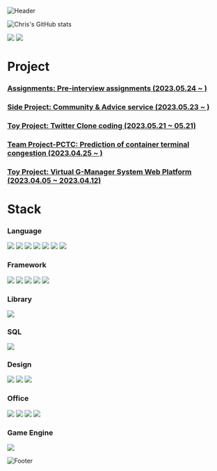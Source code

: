 ![Header](https://capsule-render.vercel.app/api?type=waving&color=276DC3&height=100&section=header)

![Chris's GitHub stats](https://github-readme-stats.vercel.app/api?username=ChrisEuristic&show_icons=true&theme=github_dark)

<img src="https://img.shields.io/badge/-eanair@kakao.com-3178C6?logo=mail.ru&logoColor=white"> <a href="https://open.kakao.com/o/sO6YhZcf" target="_blank"><img src="https://img.shields.io/badge/-Kakao Talk-FFCD00?logo=kakaotalk&logoColor=white"></a>

# Project

### [Assignments: Pre-interview assignments (2023.05.24 ~ )](https://github.com/ChrisEuristic/Assignments_PreInterviewAssignment)
### [Side Project: Community & Advice service (2023.05.23 ~ )](https://github.com/ChrisEuristic/ToyProject_Diary)
### [Toy Project: Twitter Clone coding (2023.05.21 ~ 05.21)](https://github.com/ChrisEuristic/ToyProject_Cwitter)
### [Team Project-PCTC: Prediction of container terminal congestion (2023.04.25 ~ )](https://github.com/ChrisEuristic/TeamProject_PCTC/)
### [Toy Project: Virtual G-Manager System Web Platform (2023.04.05 ~ 2023.04.12)](https://github.com/ChrisEuristic/ToyProject_G-Manager/)


# Stack

### Language

  <img src="https://img.shields.io/badge/-HTML5-E34F26?logo=html5&logoColor=white">   <img src="https://img.shields.io/badge/-CSS3-1572B6?logo=css3&logoColor=white">   <img src="https://img.shields.io/badge/-Javascript-F7DF1E?logo=javascript&logoColor=white">   <img src="https://img.shields.io/badge/-TypeScript-3178C6?logo=typescript&logoColor=white">   <img src="https://img.shields.io/badge/-Java-FF2222?logo=openjdk&logoColor=white">   <img src="https://img.shields.io/badge/-Python-3776AB?logo=python&logoColor=white">   <img src="https://img.shields.io/badge/-C-A8B9CC?logo=c&logoColor=white">

### Framework

  <img src="https://img.shields.io/badge/-Next.JS-000000?logo=next.js&logoColor=white">   <img src="https://img.shields.io/badge/-Express.js-000000?logo=express&logoColor=white">  <img src="https://img.shields.io/badge/-Node.js-339933?logo=node.js&logoColor=white">   <img src="https://img.shields.io/badge/-React Native-61DAFB?logo=react&logoColor=white">   <img src="https://img.shields.io/badge/-Spring Boot-6DB33F?logo=spring boot&logoColor=white">

### Library

  <img src="https://img.shields.io/badge/-React.JS-61DAFB?logo=react&logoColor=white">

### SQL

  <img src="https://img.shields.io/badge/-MySQL-4479A1?logo=mysql&logoColor=white">

### Design

  <img src="https://img.shields.io/badge/-Adobe Photoshop-31A8FF?logo=adobe photoshop&logoColor=white">   <img src="https://img.shields.io/badge/-Adobe Lightroom-31A8FF?logo=adobe lightroom&logoColor=white">   <img src="https://img.shields.io/badge/-Figma-F24E1E?logo=figma&logoColor=white">

### Office

  <img src="https://img.shields.io/badge/-MS Excel-217346?logo=microsoft excel&logoColor=white">   <img src="https://img.shields.io/badge/-MS Access-A4373A?logo=microsoft access&logoColor=white">   <img src="https://img.shields.io/badge/-MS Outlook-0078D4?logo=microsoft outlook&logoColor=white">   <img src="https://img.shields.io/badge/-MS Visio-3955A3?logo=microsoft visio&logoColor=white">

### Game Engine

  <img src="https://img.shields.io/badge/-Unity 2D-FFFFFF?logo=unity&logoColor=black">

![Footer](https://capsule-render.vercel.app/api?type=waving&color=auto&height=100&section=footer)
